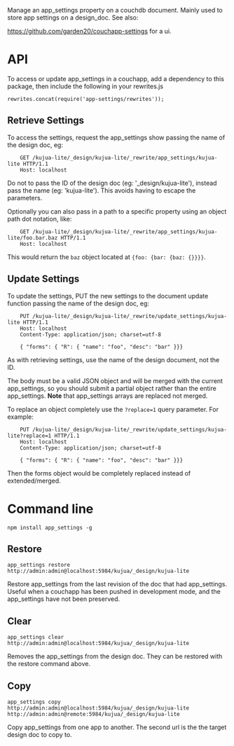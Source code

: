 Manage an app_settings property on a couchdb document. Mainly used to store app settings on a design_doc. See also:

https://github.com/garden20/couchapp-settings for a ui.


API
===

To access or update app_settings in a couchapp, add a dependency to this package, then include the following in your rewrites.js

    rewrites.concat(require('app-settings/rewrites'));
    
Retrieve Settings
-----------------

To access the settings, request the app_settings show passing the name of the design doc, eg:

```
    GET /kujua-lite/_design/kujua-lite/_rewrite/app_settings/kujua-lite HTTP/1.1
    Host: localhost
```

Do not to pass the ID of the design doc (eg: '_design/kujua-lite'), instead
pass the name (eg: 'kujua-lite'). This avoids having to escape the parameters.

Optionally you can also pass in a path to a specific property using an object
path dot notation, like:

```
    GET /kujua-lite/_design/kujua-lite/_rewrite/app_settings/kujua-lite/foo.bar.baz HTTP/1.1
    Host: localhost
```

This would return the `baz` object located at `{foo: {bar: {baz: {}}}}`.

Update Settings
-----------------

To update the settings, PUT the new settings to the document update function passing the name of the design doc, eg:

```
    PUT /kujua-lite/_design/kujua-lite/_rewrite/update_settings/kujua-lite HTTP/1.1
    Host: localhost
    Content-Type: application/json; charset=utf-8

    { "forms": { "R": { "name": "foo", "desc": "bar" }}} 
```

As with retrieving settings, use the name of the design document, not the ID.

The body must be a valid JSON object and will be merged with the current
app_settings, so you should submit a partial object rather than the entire
app_settings.  **Note** that app_settings arrays are replaced not merged.

To replace an object completely use the `?replace=1` query parameter. For
example:

```
    PUT /kujua-lite/_design/kujua-lite/_rewrite/update_settings/kujua-lite?replace=1 HTTP/1.1
    Host: localhost
    Content-Type: application/json; charset=utf-8

    { "forms": { "R": { "name": "foo", "desc": "bar" }}} 
```

Then the forms object would be completely replaced instead of extended/merged.

Command line
============

    npm install app_settings -g

Restore
-------

    app_settings restore http://admin:admin@localhost:5984/kujua/_design/kujua-lite

Restore app_settings from the last revision of the doc that had app_settings. Useful when a couchapp has been pushed in development mode, and the app_settings have not been preserved.


Clear
-----

    app_settings clear http://admin:admin@localhost:5984/kujua/_design/kujua-lite

Removes the app_settings from the design doc. They can be restored with the restore command above.


Copy
----

    app_settings copy http://admin:admin@localhost:5984/kujua/_design/kujua-lite http://admin:admin@remote:5984/kujua/_design/kujua-lite


Copy app_settings from one app to another. The second url is the the target design doc to copy to.


